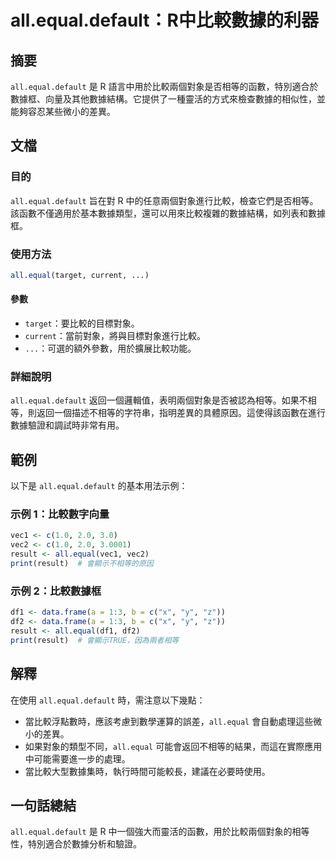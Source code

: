 <!--
Meta Description: # all.equal.default：R中比較數據的利器 ## 摘要 `all.equal.default` 是 R 語言中用於比較兩個對象是否相等的函數，特別適合於數據框、向量及其他數據結構。它提供了一種靈活的方式來檢查數據的相似性，並能夠容忍某些微小的差異。 ## 文檔 ### 目的 `all...
Meta Keywords: all, equal, default, result, target
-->

# all.equal.default：R中比較數據的利器

## 摘要
`all.equal.default` 是 R 語言中用於比較兩個對象是否相等的函數，特別適合於數據框、向量及其他數據結構。它提供了一種靈活的方式來檢查數據的相似性，並能夠容忍某些微小的差異。

## 文檔
### 目的
`all.equal.default` 旨在對 R 中的任意兩個對象進行比較，檢查它們是否相等。該函數不僅適用於基本數據類型，還可以用來比較複雜的數據結構，如列表和數據框。

### 使用方法
```R
all.equal(target, current, ...)
```

#### 參數
- `target`：要比較的目標對象。
- `current`：當前對象，將與目標對象進行比較。
- `...`：可選的額外參數，用於擴展比較功能。

### 詳細說明
`all.equal.default` 返回一個邏輯值，表明兩個對象是否被認為相等。如果不相等，則返回一個描述不相等的字符串，指明差異的具體原因。這使得該函數在進行數據驗證和調試時非常有用。

## 範例
以下是 `all.equal.default` 的基本用法示例：

### 示例 1：比較數字向量
```R
vec1 <- c(1.0, 2.0, 3.0)
vec2 <- c(1.0, 2.0, 3.0001)
result <- all.equal(vec1, vec2)
print(result)  # 會顯示不相等的原因
```

### 示例 2：比較數據框
```R
df1 <- data.frame(a = 1:3, b = c("x", "y", "z"))
df2 <- data.frame(a = 1:3, b = c("x", "y", "z"))
result <- all.equal(df1, df2)
print(result)  # 會顯示TRUE，因為兩者相等
```

## 解釋
在使用 `all.equal.default` 時，需注意以下幾點：
- 當比較浮點數時，應該考慮到數學運算的誤差，`all.equal` 會自動處理這些微小的差異。
- 如果對象的類型不同，`all.equal` 可能會返回不相等的結果，而這在實際應用中可能需要進一步的處理。
- 當比較大型數據集時，執行時間可能較長，建議在必要時使用。

## 一句話總結
`all.equal.default` 是 R 中一個強大而靈活的函數，用於比較兩個對象的相等性，特別適合於數據分析和驗證。